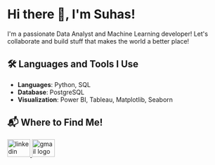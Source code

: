 # Hi there 👋, I'm Suhas!
I'm a passionate Data Analyst and Machine Learning developer! Let's collaborate and build stuff that makes the world a better place!

## 🛠 Languages and Tools I Use
- **Languages**: Python, SQL
- **Database**: PostgreSQL
- **Visualization**: Power BI, Tableau, Matplotlib, Seaborn

## 📬 Where to Find Me!

<div align="left">
  <a href="https://www.linkedin.com/in/suhasr3" target="_blank">
  <img src="https://raw.githubusercontent.com/maurodesouza/profile-readme-generator/master/src/assets/icons/social/linkedin/default.svg" width="52" height="40" alt="linkedin logo" />
  <img src="https://raw.githubusercontent.com/maurodesouza/profile-readme-generator/master/src/assets/icons/social/gmail/default.svg" width="52" height="40" alt="gmail logo"  />

</div>
